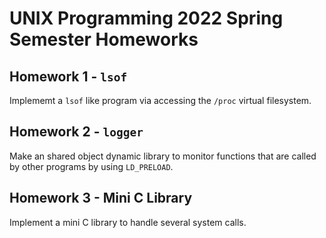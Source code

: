 # UNIX Programming 2022 Spring Semester Homeworks

## Homework 1 - `lsof`

Implememt a `lsof` like program via accessing the `/proc` virtual filesystem.

## Homework 2 - `logger`

Make an shared object dynamic library to monitor functions that are called by other programs by using `LD_PRELOAD`.

## Homework 3 - Mini C Library

Implement a mini C library to handle several system calls.
